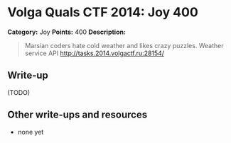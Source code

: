 # Volga Quals CTF 2014: Joy 400

**Category:** Joy
**Points:** 400
**Description:**

> Marsian coders hate cold weather and likes crazy puzzles.
> Weather service API
> http://tasks.2014.volgactf.ru:28154/

## Write-up

(TODO)

## Other write-ups and resources

* none yet
